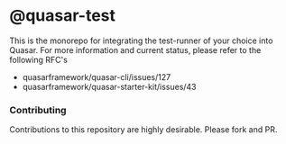 # @quasar-test

This is the monorepo for integrating the test-runner of your choice into Quasar. For more information and current status, please refer to the following RFC's
- quasarframework/quasar-cli/issues/127
- quasarframework/quasar-starter-kit/issues/43

### Contributing
Contributions to this repository are highly desirable. Please fork and PR.

